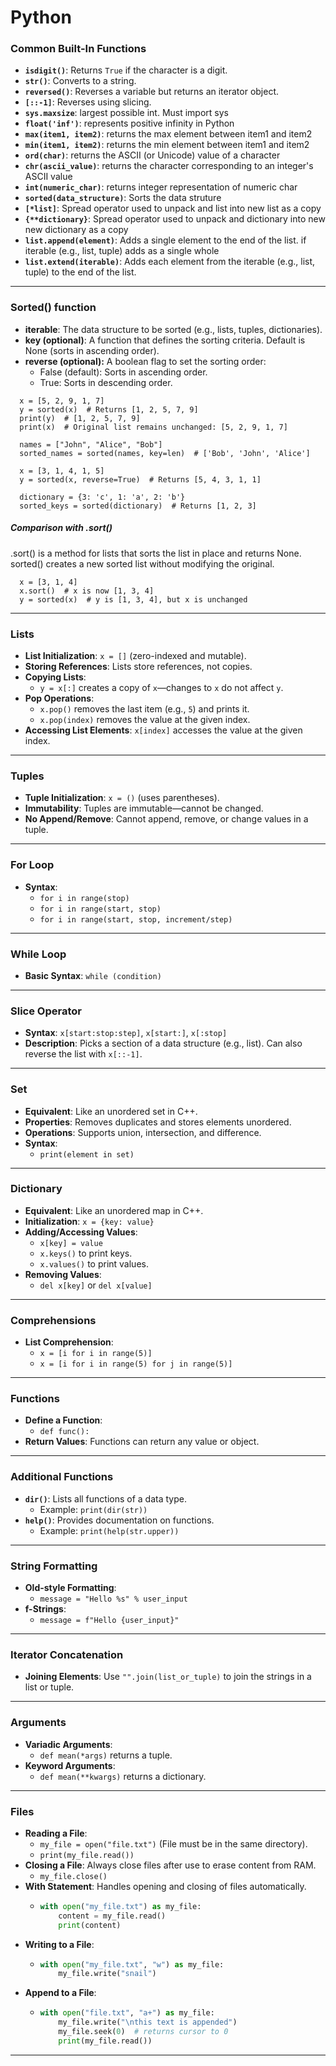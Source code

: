 # Python

### Common Built-In Functions

- **`isdigit()`**: Returns `True` if the character is a digit.
- **`str()`**: Converts to a string.
- **`reversed()`**: Reverses a variable but returns an iterator object.
- **`[::-1]`**: Reverses using slicing.
- **`sys.maxsize`**: largest possible int. Must import sys
- **`float('inf')`**: represents positive infinity in Python
- **`max(item1, item2)`**: returns the max element between item1 and item2
- **`min(item1, item2)`**: returns the min element between item1 and item2
- **`ord(char)`**: returns the ASCII (or Unicode) value of a character
- **`chr(ascii_value)`**: returns the character corresponding to an integer's ASCII value
- **`int(numeric_char)`**: returns integer representation of numeric char
- **`sorted(data_structure)`**: Sorts the data struture
- **`[*list]`**: Spread operator used to unpack and list into new list as a copy 
- **`{**dictionary}`**: Spread operator used to unpack and dictionary into new new dictionary as a copy
- **`list.append(element)`**: Adds a single element to the end of the list. if iterable (e.g., list, tuple) adds as a single whole 
- **`list.extend(iterable)`**: Adds each element from the iterable (e.g., list, tuple) to the end of the list.

---

### Sorted() function

- **iterable**: The data structure to be sorted (e.g., lists, tuples, dictionaries).
- **key (optional)**: A function that defines the sorting criteria. Default is None (sorts in ascending order).
- **reverse (optional):** A boolean flag to set the sorting order:
  - False (default): Sorts in ascending order.
  - True: Sorts in descending order.

```
  x = [5, 2, 9, 1, 7]
  y = sorted(x)  # Returns [1, 2, 5, 7, 9]
  print(y)  # [1, 2, 5, 7, 9]
  print(x)  # Original list remains unchanged: [5, 2, 9, 1, 7]
```

```
  names = ["John", "Alice", "Bob"]
  sorted_names = sorted(names, key=len)  # ['Bob', 'John', 'Alice']
```

```
  x = [3, 1, 4, 1, 5]
  y = sorted(x, reverse=True)  # Returns [5, 4, 3, 1, 1]
```

```
  dictionary = {3: 'c', 1: 'a', 2: 'b'}
  sorted_keys = sorted(dictionary)  # Returns [1, 2, 3]
```

##### Comparison with .sort()

.sort() is a method for lists that sorts the list in place and returns None. <br>
sorted() creates a new sorted list without modifying the original.

```
  x = [3, 1, 4]
  x.sort()  # x is now [1, 3, 4]
  y = sorted(x)  # y is [1, 3, 4], but x is unchanged
```

---

### Lists

- **List Initialization**: `x = []` (zero-indexed and mutable).
- **Storing References**: Lists store references, not copies.
- **Copying Lists**:
  - `y = x[:]` creates a copy of `x`—changes to `x` do not affect `y`.
- **Pop Operations**:
  - `x.pop()` removes the last item (e.g., `5`) and prints it.
  - `x.pop(index)` removes the value at the given index.
- **Accessing List Elements**: `x[index]` accesses the value at the given index.

---

### Tuples

- **Tuple Initialization**: `x = ()` (uses parentheses).
- **Immutability**: Tuples are immutable—cannot be changed.
- **No Append/Remove**: Cannot append, remove, or change values in a tuple.

---

### For Loop

- **Syntax**:
  - `for i in range(stop)`
  - `for i in range(start, stop)`
  - `for i in range(start, stop, increment/step)`

---

### While Loop

- **Basic Syntax**: `while (condition)`

---

### Slice Operator

- **Syntax**: `x[start:stop:step]`, `x[start:]`, `x[:stop]`
- **Description**: Picks a section of a data structure (e.g., list). Can also reverse the list with `x[::-1]`.

---

### Set

- **Equivalent**: Like an unordered set in C++.
- **Properties**: Removes duplicates and stores elements unordered.
- **Operations**: Supports union, intersection, and difference.
- **Syntax**:
  - `print(element in set)`

---

### Dictionary

- **Equivalent**: Like an unordered map in C++.
- **Initialization**: `x = {key: value}`
- **Adding/Accessing Values**:
  - `x[key] = value`
  - `x.keys()` to print keys.
  - `x.values()` to print values.
- **Removing Values**:
  - `del x[key]` or `del x[value]`

---

### Comprehensions

- **List Comprehension**:
  - `x = [i for i in range(5)]`
  - `x = [i for i in range(5) for j in range(5)]`

---

### Functions

- **Define a Function**:
  - `def func():`
- **Return Values**: Functions can return any value or object.

---

### Additional Functions

- **`dir()`**: Lists all functions of a data type.
  - Example: `print(dir(str))`
- **`help()`**: Provides documentation on functions.
  - Example: `print(help(str.upper))`

---

### String Formatting

- **Old-style Formatting**:
  - `message = "Hello %s" % user_input`
- **f-Strings**:
  - `message = f"Hello {user_input}"`

---

### Iterator Concatenation

- **Joining Elements**: Use `"".join(list_or_tuple)` to join the strings in a list or tuple.

---

### Arguments

- **Variadic Arguments**:
  - `def mean(*args)` returns a tuple.
- **Keyword Arguments**:
  - `def mean(**kwargs)` returns a dictionary.

---

### Files

- **Reading a File**:
  - `my_file = open("file.txt")` (File must be in the same directory).
  - `print(my_file.read())`
- **Closing a File**: Always close files after use to erase content from RAM.
  - `my_file.close()`
- **With Statement**: Handles opening and closing of files automatically.
  - ```python
    with open("my_file.txt") as my_file:
        content = my_file.read()
        print(content)
    ```
- **Writing to a File**:
  - ```python
    with open("my_file.txt", "w") as my_file:
        my_file.write("snail")
    ```
- **Append to a File**:
  - ```python
    with open("file.txt", "a+") as my_file:
        my_file.write("\nthis text is appended")
        my_file.seek(0)  # returns cursor to 0
        print(my_file.read())
    ```

---

```

```

